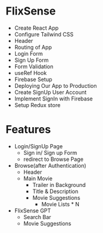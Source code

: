 # FlixSense

- Create React App
- Configure Tailwind CSS
- Header
- Routing of App
- Login Form
- Sign Up Form
- Form Validation
- useRef Hook
- Firebase Setup
- Deploying Our App to Production
- Create SignUp User Account
- Implement SignIn with Firebase
- Setup Redux store

# Features

- Login/SignUp Page
    - Sign in/ Sign up Form
    - redirect to Browse Page
- Browse(after Authentication)
    - Header
    - Main Movie
        - Trailer in Background
        - Title & Description
        - Movie Suggestions
            - Movie Lists * N
- FlixSense GPT
    - Search Bar
    - Movie Suggestions